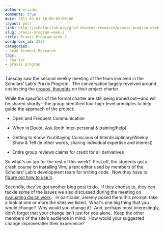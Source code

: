 ```yaml
---
author: ericdmj
comments: true
date: 2011-09-01 10:00:03+00:00
layout: post
link: http://scholarslab.org/grad-student-research/praxis-program-week-2/
slug: praxis-program-week-2
title: Praxis Program week 2
wordpress_id: 2235
categories:
- Grad Student Research
tags:
- charter
- praxis program
---
```


Tuesday saw the second weekly meeting of the team involved in the Scholars' Lab's Praxis Program.  The conversation largely revolved around coalescing the [groups' thoughts](http://www.scholarslab.org/tag/charter/) on their project charter.

While the specifics of the formal charter are still being ironed out—and will be shared shortly—the group identified four high-level principles to help guide the approach of the project:



	
  * Open and Frequent Communication

	
  * When in Doubt, Ask (both inter-personal & training/help)

	
  * Getting to Know You/Staying Conscious of Interdisciplinary/Weekly Show & Tell (in other words, sharing individual expertise and interest)

	
  * Entire group reviews claims for credit for all derivatives


So what's on tap for the rest of this week?  First off, the students got a crash course on installing Vim, a text editor used by members of the Scholars' Lab's development team for writing code.  Now they have to [figure out how to use it](http://praxis.scholarslab.org/tutorials/vim/).

Secondly, they've got another blog post to do.  If they choose to, they can tackle some of the issues we also discussed during the meeting on [evaluating digital work](http://praxis.scholarslab.org/topics/evaluating-digital-work/).   In particular, Jeremy posed them this prompt: take a look at one or more the sites we listed.  What's one big thing that you would change?  Why would you change it?  And, perhaps most interestingly, don't forget that your change isn't just for you alone.  Keep the other members of the site's audience in mind.  How would your suggested change improve/alter their experience?
